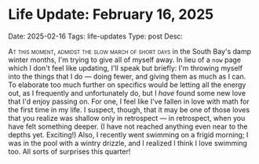 # Life Update: February 16, 2025
Date: 2025-02-16
Tags: life-updates
Type: post
Desc: 

<span class="dropcap" letter="A">A</span><span class="smallcaps">t this moment, admidst the slow march of short days</span> in the South Bay's damp winter months, I'm trying to give all of myself away. In lieu of a <code>now</code> page which I don't feel like updating, I'll speak but briefly: I'm throwing myself into the things that I do — doing fewer, and giving them as much as I can. To elaborate too much further on specifics would be letting all the energy out, as I frequently and unfortunately do, but I <i>have</i> found some new love that I'd enjoy passing on. For one, I feel like I've fallen in love with math for the first time in my life. I suspect, though, that it may be one of those loves that you realize was shallow only in retrospect — in retrospect, when you have felt something deeper. (I have not reached anything even near to the depths yet. Exciting!) Also, I recently went swimming on a frigid morning; I was in the pool with a wintry drizzle, and I realized I think I love swimming too. All sorts of surprises this quarter!</p>
